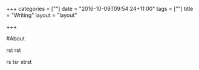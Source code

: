 +++
categories = [""]
date = "2016-10-09T09:54:24+11:00"
tags = [""]
title = "Writing"
layout = "layout"

+++

#About

rst rst 

rs tsr strst 


